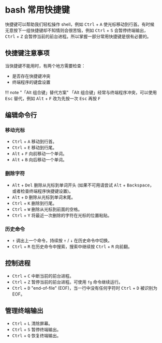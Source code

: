 # bash 常用快捷键

快捷键可以帮助我们轻松操作 shell，例如 <kbd>Ctrl</kbd> + <kbd>A</kbd> 使光标移动到行首。有时候无意按下一组快捷键却不知情则会很苦恼，例如 <kbd>Ctrl</kbd> + <kbd>S</kbd> 会暂停终端输出，<kbd>Ctrl</kbd> + <kbd>Z</kbd> 会暂停当前的前台进程。所以掌握一部分常用快捷键是很有必要的。

## 快捷键注意事项

当快捷键不能用时，有两个地方需要检查：

- 是否存在快捷键冲突
- 终端程序的键盘设置

!!! note "「Alt 组合键」替代方案"
    「Alt 组合键」经常与终端程序冲突，可以使用 <kbd>Esc</kbd> 替代，例如 <kbd>Alt</kbd> + <kbd>F</kbd> 改为先按一次 <kbd>Esc</kbd> 再按 <kbd>F</kbd>

## 编辑命令行

### 移动光标

- <kbd>Ctrl</kbd> + <kbd>A</kbd> 移动到行首。
- <kbd>Ctrl</kbd> + <kbd>E</kbd> 移动到行尾。
- <kbd>Alt</kbd> + <kbd>F</kbd> 向前移动一个单词。
- <kbd>Alt</kbd> + <kbd>B</kbd> 向后移动一个单词。

### 删除字符

- <kbd>Alt</kbd> + <kbd>Del</kbd> 删除从光标到单词开头 (如果不可用请尝试 <kbd>Alt</kbd> + <kbd>Backspace</kbd>，或者检查终端程序快捷键设置)。
- <kbd>Alt</kbd> + <kbd>D</kbd> 删除从光标到单词末尾。
- <kbd>Ctrl</kbd> + <kbd>K</kbd> 删除到行尾。
- <kbd>Ctrl</kbd> + <kbd>W</kbd> 删除从光标到前面的空格。
- <kbd>Ctrl</kbd> + <kbd>Y</kbd> 将最近一次删除的字符在光标的位置粘贴。

### 历史命令

- <kbd>↑</kbd> 调出上一个命令，持续按 <kbd>↑</kbd> / <kbd>↓</kbd> 在历史命令中切换。
- <kbd>Ctrl</kbd> + <kbd>R</kbd> 在历史命令中搜索，搜索中继续按 <kbd>Ctrl</kbd> + <kbd>R</kbd> 向前翻。

## 控制进程

- <kbd>Ctrl</kbd> + <kbd>C</kbd> 中断当前的前台进程。
- <kbd>Ctrl</kbd> + <kbd>Z</kbd> 暂停当前的前台进程。可使用 `fg` 命令继续运行。
- <kbd>Ctrl</kbd> + <kbd>D</kbd> "end-of-file" (EOF)，当一行中没有任何字符时 <kbd>Ctrl</kbd> + <kbd>D</kbd> 被识别为 EOF。

## 管理终端输出

- <kbd>Ctrl</kbd> + <kbd>L</kbd> 清除屏幕。
- <kbd>Ctrl</kbd> + <kbd>S</kbd> 暂停终端输出。
- <kbd>Ctrl</kbd> + <kbd>Q</kbd> 恢复终端输出。

